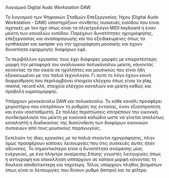 Λογισμικό Digital Audo Workstation DAW


To λογισμικό των Ψηφιακών Σταθμών Επεξεργασίας Ήχου (Digital Audo Workstation - DAW) υποστηρίζουν σύνθετες συσκευές εισόδου που είναι σχετικές με τον ήχο όπως είναι τα πληκτρολόγιο MIDI keyboard ή έναν μείκτη των καναλιών εισόδου. Παρέχουν δυνατότητες ηχογράφησης, επεξεργασίας και αναπαραγωγής και πιο εξειδικευμένες όπως τα synthesizer και sampler για την ηχογράφηση μουσικής και έχουν δυνατόητα εφαρμογής διαφόρων εφέ.

Το περιβάλλον εργασίας τους έχει διάφορες μορφές με επικρατέστερη μορφή την μεταφορά του αναλογικού πολυκάναλου μείκτη, κάνοντάς κανοντας τα πιο οικεία σε ηχολήπτες και μουσικούς που είναι ήδη εξοικειωμένοι με την παλιά τεχνολογία. Γι αυτό το λόγο έχουν κοινή διαρρύθμηση που περιλαμβάνει στοιχεία ελέγχου όπως είναι τα play, rewind, record κλπ, στοιχεία ελέγχου καναλιών και μείκτη καθώς και προβολή κυματομορφής. 

Υπάρχουν μονοκάναλα DAW και πολυκάναλα. Το κάθε κανάλι προσφέρει χειριστήρια που επιτρέπουν τη ρυθμίση της εντασης, έναν εξισσπροπητη και έναν ισοσταθμιστή. Σε πολλές περιπτώσεις επιτρέπουν την εικονική συνδεσμολογία του μείκτη με εικονικά καλώδια ωστε να γίνεται απολύτως καταληπτή η διαδικασίας της διασύνδεση των διαφόρων εικονικών συσκευών από τους μουσικούς παραγωγούς.

Εκτελούν τις ίδιες εργασίες με τα παλιά στούντιο ηχογράφησης, πλην όμως προσφέρουν κάποιες λειτουργίες που στις συσκευές αυτές ήταν αδύνατες. Το σημαντικότερο είναι η δυνατότητα αναίρεσης μίας ενέργειας, με ένα πλήκτρο αναίρεσης.Επίσης γνωστές λειτουργίες όπως η αντιγραφή και επικολληση υππάρχουν σε κάποια μορφή κάνοντας τη δουλειά αποδοτικότερη και ταχύτερη. Τέλος υπάρχουν πλήθος βοημάτων όπως είναι οι λειτουργίες που δίνουν ρυθμό (tempo) και τα φίλτρα.
